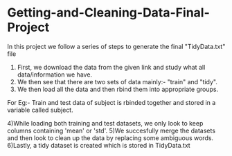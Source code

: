 # Getting-and-Cleaning-Data-Final-Project

In this project we follow a series of steps to generate the final "TidyData.txt" file

1) First, we download the data from the given link and study what all data/information we have.
2) We then see that there are two sets of data mainly:- "train" and "tidy".
3) We then load all the data and then rbind them into appropriate groups.

For Eg:- Train and test data of subject is rbinded together and stored in a variable called subject.

4)While loading both training and test datasets, we only look to keep columns containing 'mean' or 'std'.
5)We succesfully merge the datasets and then look to clean up the data by replacing some ambiguous words.
6)Lastly, a tidy dataset is created which is stored in TidyData.txt
